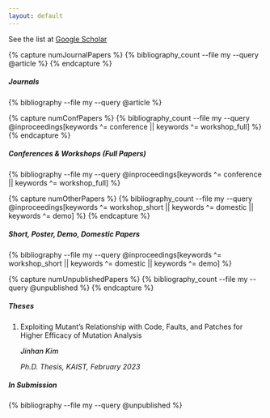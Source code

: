 ```yaml
---
layout: default
---
```


See the list at [Google Scholar](https://scholar.google.com/citations?user=XL_ZwBAAAAAJ)

{% capture numJournalPapers %}
{% bibliography_count --file my --query @article %}
{% endcapture %}
<h5 class="bibliography" style="counter-reset:bibitem {{numJournalPapers|plus:1}}">Journals</h5>
{% bibliography --file my --query @article %}

{% capture numConfPapers %}
{% bibliography_count --file my --query @inproceedings[keywords ^= conference || keywords ^= workshop_full] %}
{% endcapture %}
<h5 class="bibliography" style="counter-reset:bibitem {{numConfPapers|plus:1}}">Conferences & Workshops (Full Papers)</h5>
{% bibliography --file my --query @inproceedings[keywords ^= conference || keywords ^= workshop_full] %}


{% capture numOtherPapers %}
{% bibliography_count --file my --query @inproceedings[keywords ^= workshop_short || keywords ^= domestic || keywords ^= demo] %}
{% endcapture %}
<h5 class="bibliography" style="counter-reset:bibitem {{numOtherPapers|plus:1}}">Short, Poster, Demo, Domestic Papers</h5>
{% bibliography --file my --query @inproceedings[keywords ^= workshop_short || keywords ^= domestic || keywords ^= demo] %}

{% capture numUnpublishedPapers %}
{% bibliography_count --file my --query @unpublished %}
{% endcapture %}

<h5 class="bibliography" style="counter-reset:bibitem 2">Theses</h5>
<ol class="bibliography">
    <li>
        <div class="bib-entry">
            <p class="title">Exploiting Mutant’s Relationship with Code, Faults, and Patches for Higher Efficacy of Mutation Analysis</p>
            <p class="body"><em style="font-weight: 500;">Jinhan Kim</em></p>
            <p class="body">
                <em>
                    Ph.D. Thesis, KAIST, February 2023
                    <!-- <a class="ref-button" href="" target="_blank">PDF</a> -->
                </em>
            </p>
        </div>
    </li>
</ol>

<h5 class="bibliography" style="counter-reset:bibitem {{numUnpublishedPapers|plus:1}}">In Submission</h5>
{% bibliography --file my --query @unpublished %}